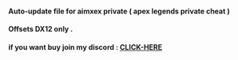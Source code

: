 #### Auto-update file for aimxex private ( apex legends private cheat )
#### Offsets DX12 only .
#### if you want buy join my discord : [CLICK-HERE](https://discord.gg/SC2vK9asza)
